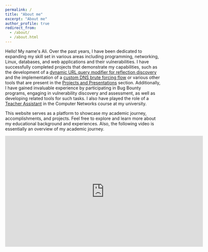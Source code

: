 ```yaml
---
permalink: /
title: "About me"
excerpt: "About me"
author_profile: true
redirect_from: 
  - /about/
  - /about.html
---
```


Hello! My name's Ali. Over the past years, I have been dedicated to expanding my skill set in various areas including programming, networking, Linux, databases, and web applications and their vulnerabilities. I have successfully completed projects that demonstrate my capabilities, such as the development of a [dynamic URL query modifier for reflection discovery](https://0xgwyn.github.io/posts/querymod/) and the implementation of a [custom DNS brute forcing flow](https://0xgwyn.github.io/posts/dnsbrute/) or various other tools that are present in the [Projects and Presentations](https://0xgwyn.github.io/year-archive) section. Additionally, I have gained invaluable experience by participating in Bug Bounty programs, engaging in vulnerability discovery and assessment, as well as developing related tools for such tasks. I also have played the role of a [Teacher Assistant](https://0xgwyn.github.io/teaching/) in the Computer Networks course at my university.

This website serves as a platform to showcase my academic journey, accomplishments, and projects. Feel free to explore and learn more about my educational background and experiences. Also, the following video is essentially an overview of my academic journey.
<iframe width="640" height="360" src="https://github.com/0xGwyn/0xGwyn.github.io/assets/60668579/c2202fcc-46b8-451e-a88a-feb7345afd91" frameborder="0" allowfullscreen></iframe>

